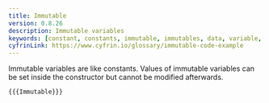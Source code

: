 ```yaml
---
title: Immutable
version: 0.8.26
description: Immutable variables
keywords: [constant, constants, immutable, immutables, data, variable, variables]
cyfrinLink: https://www.cyfrin.io/glossary/immutable-code-example
---
```


Immutable variables are like constants. Values of immutable variables can be set inside the constructor but cannot be modified afterwards.

```solidity
{{{Immutable}}}
```
